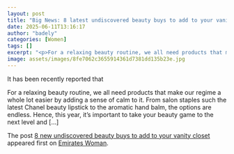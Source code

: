 ```yaml
---
layout: post
title: "Big News: 8 latest undiscovered beauty buys to add to your vanity closet"
date: 2025-06-11T13:16:17
author: "badely"
categories: [Women]
tags: []
excerpt: "<p>For a relaxing beauty routine, we all need products that make our regime a whole lot easier by adding a sense of calm to it. From salon staples suc"
image: assets/images/8fe7062c3655914361d7381dd135b23e.jpg
---
```


It has been recently reported that <p>For a relaxing beauty routine, we all need products that make our regime a whole lot easier by adding a sense of calm to it. From salon staples such the latest Chanel beauty lipstick to the aromatic hand balm, the options are endless. Hence, this year, it’s important to take your beauty game to the next level and [&#8230;]</p>
<p>The post <a href="https://emirateswoman.com/new-undiscovered-beauty-buys-to-add-to-your-vanity-closet/" rel="nofollow">8 new undiscovered beauty buys to add to your vanity closet</a> appeared first on <a href="https://emirateswoman.com" rel="nofollow">Emirates Woman</a>.</p>

